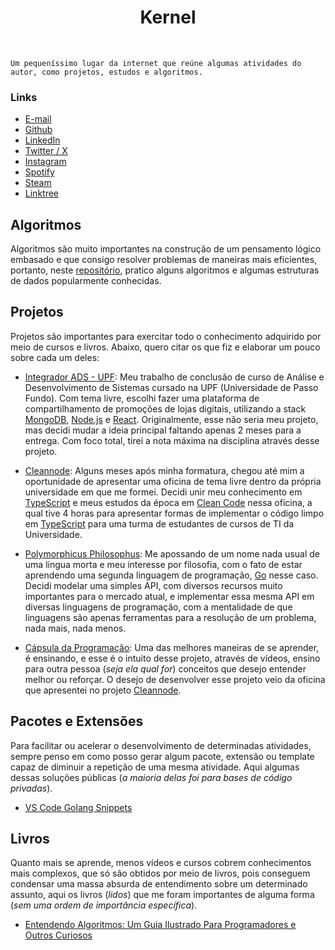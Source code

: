 <div id="header">
   <p align="center">
   <h1 align="center">Kernel</h1>
   </p>
</div>

`Um pequeníssimo lugar da internet que reúne algumas atividades do autor, como projetos, estudos e algoritmos.`

### Links

- <a href="mailto:otarossoni@gmail.com">E-mail</a>
- <a href="https://github.com/Otarossoni" target="_blank">Github</a>
- <a href="https://www.linkedin.com/in/otavio-monteiro-rossoni/" target="_blank">LinkedIn</a>
- <a href="https://x.com/Otarossoni" target="_blank">Twitter / X</a>
- <a href="https://www.instagram.com/otarossoni/" target="_blank">Instagram</a>
- <a href="https://open.spotify.com/user/22vfmd5vrda2aotzklm4o3ity?si=8810df50e8b14ea3" target="_blank">Spotify</a>
- <a href="https://steamcommunity.com/id/OMRStein" target="_blank">Steam</a>
- <a href="https://linktr.ee/Otarossoni" target="_blank">Linktree</a>

## Algoritmos

Algoritmos são muito importantes na construção de um pensamento lógico embasado e que consigo resolver problemas de maneiras mais eficientes, portanto, neste <a href="https://github.com/Otarossoni/algorithms" target="_blank">repositório</a>, pratico alguns algoritmos e algumas estruturas de dados popularmente conhecidas.

## Projetos

Projetos são importantes para exercitar todo o conhecimento adquirido por meio de cursos e livros. Abaixo, quero citar os que fiz e elaborar um pouco sobre cada um deles:

- <a href="https://github.com/Otarossoni/projeto-integrador-ads" target="_blank">Integrador ADS - UPF</a>: Meu trabalho de conclusão de curso de Análise e Desenvolvimento de Sistemas cursado na UPF (Universidade de Passo Fundo). Com tema livre, escolhi fazer uma plataforma de compartilhamento de promoções de lojas digitais, utilizando a stack <a href="https://www.mongodb.com" target="_blank">MongoDB</a>, <a href="https://nodejs.org/en" target="_blank">Node.js</a> e <a href="https://react.dev" target="_blank">React</a>. Originalmente, esse não seria meu projeto, mas decidi mudar a ideia principal faltando apenas 2 meses para a entrega. Com foco total, tirei a nota máxima na disciplina através desse projeto.

- <a href="https://github.com/Otarossoni/upf-oficina-cleannode" target="_blank">Cleannode</a>: Alguns meses após minha formatura, chegou até mim a oportunidade de apresentar uma oficina de tema livre dentro da própria universidade em que me formei. Decidi unir meu conhecimento em <a href="https://www.typescriptlang.org/" target="_blank">TypeScript</a> e meus estudos da época em <a href="https://www.amazon.com.br/C%C3%B3digo-limpo-Robert-C-Martin/dp/8576082675" target="_blank">Clean Code</a> nessa oficina, a qual tive 4 horas para apresentar formas de implementar o código limpo em <a href="https://www.typescriptlang.org/" target="_blank">TypeScript</a> para uma turma de estudantes de cursos de TI da Universidade. 

- <a href="https://github.com/Otarossoni/polymorphicus-philosophus" target="_blank">Polymorphicus Philosophus</a>: Me apossando de um nome nada usual de uma língua morta e meu interesse por filosofia, com o fato de estar aprendendo uma segunda linguagem de programação, <a href="https://go.dev/" target="_blank">Go</a> nesse caso. Decidi modelar uma simples API, com diversos recursos muito importantes para o mercado atual, e implementar essa mesma API em diversas linguagens de programação, com a mentalidade de que linguagens são apenas ferramentas para a resolução de um problema, nada mais, nada menos.

- <a href="https://github.com/Otarossoni/capsula-da-programacao" target="_blank">Cápsula da Programação</a>: Uma das melhores maneiras de se aprender, é ensinando, e esse é o intuito desse projeto, através de vídeos, ensino para outra pessoa (_seja ela qual for_) conceitos que desejo entender melhor ou reforçar. O desejo de desenvolver esse projeto veio da oficina que apresentei no projeto <a href="https://github.com/Otarossoni/upf-oficina-cleannode" target="_blank">Cleannode</a>.

## Pacotes e Extensões

Para facilitar ou acelerar o desenvolvimento de determinadas atividades, sempre penso em como posso gerar algum pacote, extensão ou template capaz de diminuir a repetição de uma mesma atividade. Aqui algumas dessas soluções públicas (_a maioria delas foi para bases de código privadas_).

- <a href="https://github.com/Otarossoni/vscode-go-snippets" target="_blank">VS Code Golang Snippets</a>

## Livros

Quanto mais se aprende, menos vídeos e cursos cobrem conhecimentos mais complexos, que só são obtidos por meio de livros, pois conseguem condensar uma massa absurda de entendimento sobre um determinado assunto, aqui os livros (_lidos_) que me foram importantes de alguma forma (_sem uma ordem de importância específica_).

- <a href="https://www.amazon.com.br/Entendendo-Algoritmos-Ilustrado-Programadores-Curiosos/dp/8575225634" target="_blank">Entendendo Algoritmos: Um Guia Ilustrado Para Programadores e Outros Curiosos</a>
